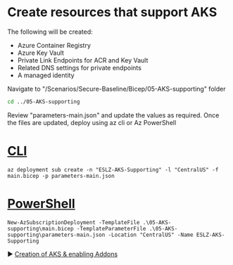 # Create resources that support AKS

The following will be created:

* Azure Container Registry
* Azure Key Vault
* Private Link Endpoints for ACR and Key Vault
* Related DNS settings for private endpoints
* A managed identity

Navigate to "/Scenarios/Secure-Baseline/Bicep/05-AKS-supporting" folder

```bash
cd ../05-AKS-supporting
```

Review "parameters-main.json" and update the values as required. Once the files are updated, deploy using az cli or Az PowerShell

# [CLI](#tab/CLI)

```azurecli
az deployment sub create -n "ESLZ-AKS-Supporting" -l "CentralUS" -f main.bicep -p parameters-main.json
```

# [PowerShell](#tab/PowerShell)

```azurepowershell
New-AzSubscriptionDeployment -TemplateFile .\05-AKS-supporting\main.bicep -TemplateParameterFile .\05-AKS-supporting\parameters-main.json -Location "CentralUS" -Name ESLZ-AKS-Supporting
```

:arrow_forward: [Creation of AKS & enabling Addons](./06-aks-cluster.md)